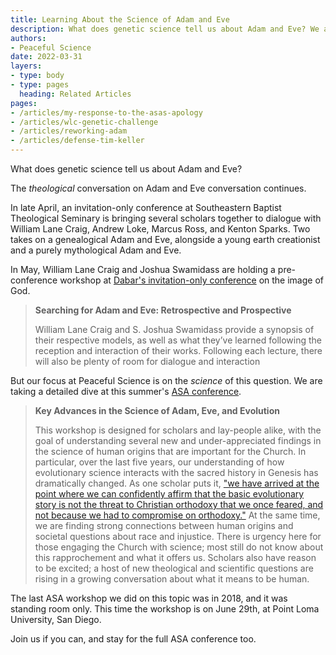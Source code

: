 ```yaml
---
title: Learning About the Science of Adam and Eve
description: What does genetic science tell us about Adam and Eve? We are taking a detailed dive at a workshop in this summer's ASA conference.
authors:
- Peaceful Science
date: 2022-03-31
layers:
- type: body
- type: pages
  heading: Related Articles
pages:
- /articles/my-response-to-the-asas-apology
- /articles/wlc-genetic-challenge
- /articles/reworking-adam
- /articles/defense-tim-keller
---
```


What does genetic science tell us about Adam and Eve? 

The *theological* conversation on Adam and Eve conversation continues.

In late April, an invitation-only conference at Southeastern Baptist Theological Seminary is bringing several scholars together to dialogue with William Lane Craig, Andrew Loke, Marcus Ross, and Kenton Sparks. Two takes on a genealogical Adam and Eve, alongside a young earth creationist and a purely mythological Adam and Eve.

In May, William Lane Craig and Joshua Swamidass are holding a pre-conference workshop at [Dabar's invitation-only conference](https://henrycenter.tiu.edu/programs/dabar-conference/) on the image of God.  

> **Searching for Adam and Eve: Retrospective and Prospective**
>
>William Lane Craig and S. Joshua Swamidass provide a synopsis of their respective models, as well as what they’ve learned following the reception and interaction of their works. Following each lecture, there will also be plenty of room for dialogue and interaction

But our focus at Peaceful Science is on the *science* of this question. We are taking a detailed dive at this summer's [ASA conference](https://network.asa3.org/mpage/ASA2022).

> **Key Advances in the Science of Adam, Eve, and Evolution**
>
> This workshop is designed for scholars and lay-people alike, with the goal of understanding several new and under-appreciated findings in the science of human origins that are important for the Church. In particular, over the last five years, our understanding of how evolutionary science interacts with the sacred history in Genesis has dramatically changed. As one scholar puts it, ["we have arrived at the point where we can confidently affirm that the basic evolutionary story is not the threat to Christian orthodoxy that we once feared, and not because we had to compromise on orthodoxy."](https://www.foxnews.com/faith-values/christians-point-to-breakthroughs-in-genetics-to-show-adam-and-eve-are-not-incompatible-with-evolution) At the same time, we are finding strong connections between human origins and societal questions about race and injustice. There is urgency here for those engaging the Church with science; most still do not know about this rapprochement and what it offers us. Scholars also have reason to be excited; a host of new theological and scientific questions are rising in a growing conversation about what it means to be human.

The last ASA workshop we did on this topic was in 2018, and it was standing room only. This time the workshop is on June 29th, at Point Loma University, San Diego. 

Join us if you can, and stay for the full ASA conference too.
